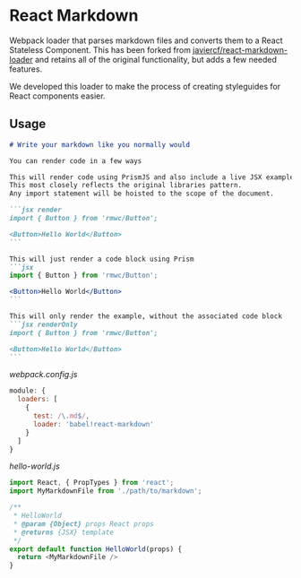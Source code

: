 React Markdown
==================

Webpack loader that parses markdown files and converts them to a React Stateless Component.
This has been forked from [javiercf/react-markdown-loader](javiercf/react-markdown-loader) and retains all of the original functionality, but adds a few needed features.

We developed this loader to make the process of creating styleguides for
React components easier.

## Usage

````markdown
# Write your markdown like you normally would

You can render code in a few ways

This will render code using PrismJS and also include a live JSX example above the code.
This most closely reflects the original libraries pattern.
Any import statement will be hoisted to the scope of the document.

```jsx render
import { Button } from 'rmwc/Button';

<Button>Hello World</Button>
```
````

````markdown
This will just render a code block using Prism
```jsx
import { Button } from 'rmwc/Button';

<Button>Hello World</Button>
```
````

````markdown
This will only render the example, without the associated code block
```jsx renderOnly
import { Button } from 'rmwc/Button';

<Button>Hello World</Button>
```
````

*webpack.config.js*
```js
module: {
  loaders: [
    {
      test: /\.md$/,
      loader: 'babel!react-markdown'
    }
  ]
}
```

*hello-world.js*
```js
import React, { PropTypes } from 'react';
import MyMarkdownFile from './path/to/markdown';

/**
 * HelloWorld
 * @param {Object} props React props
 * @returns {JSX} template
 */
export default function HelloWorld(props) {
  return <MyMarkdownFile />
}
```

